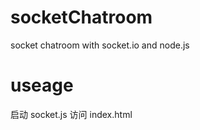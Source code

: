 socketChatroom
==============

socket chatroom with socket.io and node.js


useage
=====

启动 socket.js
访问 index.html
